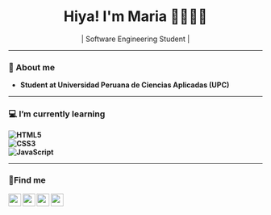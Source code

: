 
<h1 align="center"> Hiya! I'm Maria     👋👩🏽‍💻 </h1>
<p align="center">| Software Engineering Student |</p>

---------------------------------------------------------------------------------------------------------------------------------------------------------------------------------

### 📓 About me
-  **Student at Universidad Peruana de Ciencias Aplicadas (UPC)** 
 
---------------------------------------------------------------------------------------------------------------------------------------------------------------------------------

### 💻 I’m currently learning

**![HTML5](https://img.shields.io/badge/-HTML5-000000?style=for-the-badge&logo=HTML5)** <br>
**![CSS3](https://img.shields.io/badge/-CSS3-000000?style=for-the-badge&logo=CSS3)**<br>
**![JavaScript](https://img.shields.io/badge/-JavaScript-000000?style=for-the-badge&logo=javascript)**


---------------------------------------------------------------------------------------------------------------------------------------------------------------------------------
### 📱Find me
<a href="https://twitter.com/Mariah15101" alt="Twitter" > <img align="left" src="https://github.com/nitish-awasthi/nitish-awasthi/blob/master/twitter.png" height="25" width="25"> </a>   

<a href="https://www.facebook.com/Maria-Alexandra-Ahuanari-Murayari" alt="Facebook"> <img align="left" src="https://github.com/nitish-awasthi/nitish-awasthi/blob/master/1024px-Facebook_Logo_(2019).png" height="25" width="25"></a>

<a href="https://www.instagram.com/mitsuki.3107" alt="Instagram"><img align="left" src="https://github.com/nitish-awasthi/nitish-awasthi/blob/master/instagram-logo-png-transparent-background-hd-3.png" height="25" width="25"></a>

<a href="mailto:alexandramisw@gmail.com" alt="Contact me"> <img align="left" src="https://github.com/nitish-awasthi/nitish-awasthi/blob/master/gmail-512.webp" height="25" width="25"></a>
 
